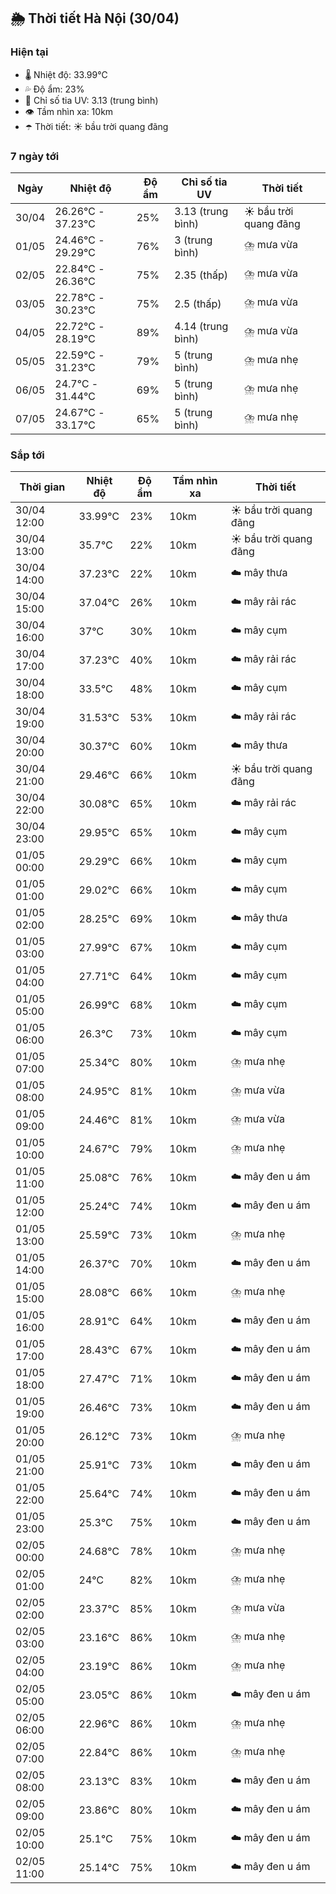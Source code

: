## 🌦️ Thời tiết Hà Nội (30/04)

### Hiện tại

- 🌡️ Nhiệt độ: 33.99℃
- 💦 Độ ẩm: 23%
- 🌟 Chỉ số tia UV: 3.13 (trung bình)
- 👁️ Tầm nhìn xa: 10km
- ☂️ Thời tiết: ☀️ bầu trời quang đãng

### 7 ngày tới

| Ngày | Nhiệt độ | Độ ẩm | Chỉ số tia UV | Thời tiết |
| --- | --- | --- | --- | --- |
| 30/04 | 26.26℃ - 37.23℃ | 25% | 3.13 (trung bình) | ☀️ bầu trời quang đãng |
| 01/05 | 24.46℃ - 29.29℃ | 76% | 3 (trung bình) | ⛈️ mưa vừa |
| 02/05 | 22.84℃ - 26.36℃ | 75% | 2.35 (thấp) | ⛈️ mưa vừa |
| 03/05 | 22.78℃ - 30.23℃ | 75% | 2.5 (thấp) | ⛈️ mưa vừa |
| 04/05 | 22.72℃ - 28.19℃ | 89% | 4.14 (trung bình) | ⛈️ mưa vừa |
| 05/05 | 22.59℃ - 31.23℃ | 79% | 5 (trung bình) | ⛈️ mưa nhẹ |
| 06/05 | 24.7℃ - 31.44℃ | 69% | 5 (trung bình) | ⛈️ mưa nhẹ |
| 07/05 | 24.67℃ - 33.17℃ | 65% | 5 (trung bình) | ⛈️ mưa nhẹ |

### Sắp tới

| Thời gian | Nhiệt độ | Độ ẩm | Tầm nhìn xa | Thời tiết |
| --- | --- | --- | --- | --- |
| 30/04 12:00 | 33.99℃ | 23% | 10km | ☀️ bầu trời quang đãng |
| 30/04 13:00 | 35.7℃ | 22% | 10km | ☀️ bầu trời quang đãng |
| 30/04 14:00 | 37.23℃ | 22% | 10km | ☁️ mây thưa |
| 30/04 15:00 | 37.04℃ | 26% | 10km | ☁️ mây rải rác |
| 30/04 16:00 | 37℃ | 30% | 10km | ☁️ mây cụm |
| 30/04 17:00 | 37.23℃ | 40% | 10km | ☁️ mây rải rác |
| 30/04 18:00 | 33.5℃ | 48% | 10km | ☁️ mây cụm |
| 30/04 19:00 | 31.53℃ | 53% | 10km | ☁️ mây rải rác |
| 30/04 20:00 | 30.37℃ | 60% | 10km | ☁️ mây thưa |
| 30/04 21:00 | 29.46℃ | 66% | 10km | ☀️ bầu trời quang đãng |
| 30/04 22:00 | 30.08℃ | 65% | 10km | ☁️ mây rải rác |
| 30/04 23:00 | 29.95℃ | 65% | 10km | ☁️ mây cụm |
| 01/05 00:00 | 29.29℃ | 66% | 10km | ☁️ mây cụm |
| 01/05 01:00 | 29.02℃ | 66% | 10km | ☁️ mây cụm |
| 01/05 02:00 | 28.25℃ | 69% | 10km | ☁️ mây thưa |
| 01/05 03:00 | 27.99℃ | 67% | 10km | ☁️ mây cụm |
| 01/05 04:00 | 27.71℃ | 64% | 10km | ☁️ mây cụm |
| 01/05 05:00 | 26.99℃ | 68% | 10km | ☁️ mây cụm |
| 01/05 06:00 | 26.3℃ | 73% | 10km | ☁️ mây cụm |
| 01/05 07:00 | 25.34℃ | 80% | 10km | ⛈️ mưa nhẹ |
| 01/05 08:00 | 24.95℃ | 81% | 10km | ⛈️ mưa vừa |
| 01/05 09:00 | 24.46℃ | 81% | 10km | ⛈️ mưa vừa |
| 01/05 10:00 | 24.67℃ | 79% | 10km | ⛈️ mưa nhẹ |
| 01/05 11:00 | 25.08℃ | 76% | 10km | ☁️ mây đen u ám |
| 01/05 12:00 | 25.24℃ | 74% | 10km | ☁️ mây đen u ám |
| 01/05 13:00 | 25.59℃ | 73% | 10km | ⛈️ mưa nhẹ |
| 01/05 14:00 | 26.37℃ | 70% | 10km | ☁️ mây đen u ám |
| 01/05 15:00 | 28.08℃ | 66% | 10km | ⛈️ mưa nhẹ |
| 01/05 16:00 | 28.91℃ | 64% | 10km | ☁️ mây đen u ám |
| 01/05 17:00 | 28.43℃ | 67% | 10km | ☁️ mây đen u ám |
| 01/05 18:00 | 27.47℃ | 71% | 10km | ☁️ mây đen u ám |
| 01/05 19:00 | 26.46℃ | 73% | 10km | ☁️ mây đen u ám |
| 01/05 20:00 | 26.12℃ | 73% | 10km | ⛈️ mưa nhẹ |
| 01/05 21:00 | 25.91℃ | 73% | 10km | ☁️ mây đen u ám |
| 01/05 22:00 | 25.64℃ | 74% | 10km | ☁️ mây đen u ám |
| 01/05 23:00 | 25.3℃ | 75% | 10km | ☁️ mây đen u ám |
| 02/05 00:00 | 24.68℃ | 78% | 10km | ⛈️ mưa nhẹ |
| 02/05 01:00 | 24℃ | 82% | 10km | ⛈️ mưa nhẹ |
| 02/05 02:00 | 23.37℃ | 85% | 10km | ⛈️ mưa vừa |
| 02/05 03:00 | 23.16℃ | 86% | 10km | ⛈️ mưa nhẹ |
| 02/05 04:00 | 23.19℃ | 86% | 10km | ⛈️ mưa nhẹ |
| 02/05 05:00 | 23.05℃ | 86% | 10km | ☁️ mây đen u ám |
| 02/05 06:00 | 22.96℃ | 86% | 10km | ⛈️ mưa nhẹ |
| 02/05 07:00 | 22.84℃ | 86% | 10km | ⛈️ mưa nhẹ |
| 02/05 08:00 | 23.13℃ | 83% | 10km | ☁️ mây đen u ám |
| 02/05 09:00 | 23.86℃ | 80% | 10km | ☁️ mây đen u ám |
| 02/05 10:00 | 25.1℃ | 75% | 10km | ☁️ mây đen u ám |
| 02/05 11:00 | 25.14℃ | 75% | 10km | ☁️ mây đen u ám |
